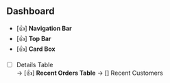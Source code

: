 ## Dashboard 

* [👍] **Navigation Bar**  
* [👍] **Top Bar**
* [👍] **Card Box**
* [ ]  Details Table  
        -> [👍] **Recent Orders Table**
        -> [] Recent Customers

<!-- 34:14 -->